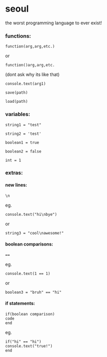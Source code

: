 # seoul
the worst programming language to ever exist!

### functions:
```
function(arg,arg,etc.)
```
or
```
function()arg,arg,etc.
```
(dont ask why its like that)

```
console.text(arg1)
```
```
save(path)
```
```
load(path)
```

### variables:
```
string1 = "test"
```
```
string2 = 'test'
```
```
boolean1 = true
```
```
boolean2 = false
```
```
int = 1
```


### extras:
#### new lines:
```
\n
```
eg. 
```
console.text("hi\nbye")
```
or
```
string3 = "cool\nawesome!"
```

#### boolean comparisons:
```
==
```
eg.
```
console.text(1 == 1)
```
or
```
boolean3 = "bruh" == "hi"
```

#### if statements:
```
if(boolean comparison)
code
end
```
eg.
```
if("hi" == "hi")
console.text("true!")
end
```


